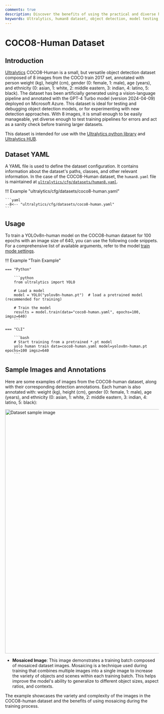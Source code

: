 ```yaml
---
comments: true
description: Discover the benefits of using the practical and diverse human8 dataset for object detection model testing. Learn to configure and use it via Ultralytics HUB and YOLOv8.
keywords: Ultralytics, human8 dataset, object detection, model testing, dataset configuration, detection approaches, sanity check, training pipelines, YOLOv8
---
```


# COCO8-Human Dataset

## Introduction

[Ultralytics](https://ultralytics.com) COCO8-Human is a small, but versatile object detection dataset composed of 8 images from the COCO train 2017 set, annotated with person weight (kg), height (cm), gender (0: female, 1: male), age (years), and ethnicity (0: asian, 1: white, 2: middle eastern, 3: indian, 4: latino, 5: black). The dataset has been artificially generated using a vision-language pipeline and annotated with the GPT-4 Turbo model (version 2024-04-09) deployed on Microsoft Azure. This dataset is ideal for testing and debugging object detection models, or for experimenting with new detection approaches. With 8 images, it is small enough to be easily manageable, yet diverse enough to test training pipelines for errors and act as a sanity check before training larger datasets.

 This dataset is intended for use with the [Ultralytics python library](https://github.com/ultralytics/ultralytics) and [Ultralytics HUB](https://hub.ultralytics.com).

## Dataset YAML

A YAML file is used to define the dataset configuration. It contains information about the dataset's paths, classes, and other relevant information. In the case of the COCO8-Human dataset, the `human8.yaml` file is maintained at [`ultralytics/cfg/datasets/human8.yaml`](https://github.com/ultralytics/ultralytics/blob/main/ultralytics/cfg/datasets/human8.yaml).

!!! Example "ultralytics/cfg/datasets/coco8-human.yaml"

    ```yaml
    --8<-- "ultralytics/cfg/datasets/coco8-human.yaml"
    ```

## Usage

To train a YOLOv8n-human model on the COCO8-human dataset for 100 epochs with an image size of 640, you can use the following code snippets. For a comprehensive list of available arguments, refer to the model [train mode settings](../../modes/train.md#train-settings).

!!! Example "Train Example"

    === "Python"

        ```python
        from ultralytics import YOLO

        # Load a model
        model = YOLO("yolov8n-human.pt")  # load a pretrained model (recommended for training)

        # Train the model
        results = model.train(data="coco8-human.yaml", epochs=100, imgsz=640)
        ```

    === "CLI"

        ```bash
        # Start training from a pretrained *.pt model
        yolo human train data=coco8-human.yaml model=yolov8n-human.pt epochs=100 imgsz=640
        ```

## Sample Images and Annotations

Here are some examples of images from the COCO8-human dataset, along with their corresponding detection annotations. Each human is also annotated with: weight (kg), height (cm), gender (0: female, 1: male), age (years), and ethnicity (0: asian, 1: white, 2: middle eastern, 3: indian, 4: latino, 5: black):

<img src="https://github.com/ultralytics/ultralytics/assets/3855193/dc3cbd2e-28e8-4459-98b2-659e52792e51" alt="Dataset sample image" width="800">

- **Mosaiced Image**: This image demonstrates a training batch composed of mosaiced dataset images. Mosaicing is a technique used during training that combines multiple images into a single image to increase the variety of objects and scenes within each training batch. This helps improve the model's ability to generalize to different object sizes, aspect ratios, and contexts.

The example showcases the variety and complexity of the images in the COCO8-human dataset and the benefits of using mosaicing during the training process.